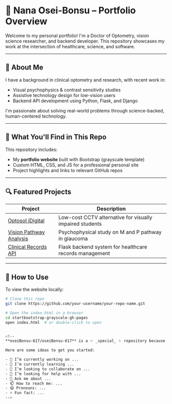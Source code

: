 # 👋 Nana Osei-Bonsu – Portfolio Overview

Welcome to my personal portfolio! I'm a Doctor of Optometry, vision science researcher, and backend developer. This repository showcases my work at the intersection of healthcare, science, and software.

---

## 📌 About Me

I have a background in clinical optometry and research, with recent work in:
- Visual psychophysics & contrast sensitivity studies
- Assistive technology design for low-vision users
- Backend API development using Python, Flask, and Django

I'm passionate about solving real-world problems through science-backed, human-centered technology.

---

## 💼 What You'll Find in This Repo

This repository includes:
- My **portfolio website** built with Bootstrap (grayscale template)
- Custom HTML, CSS, and JS for a professional personal site
- Project highlights and links to relevant GitHub repos

---

## 🔍 Featured Projects

| Project | Description |
|--------|-------------|
| [Optosol iDigital](link-to-repo) | Low-cost CCTV alternative for visually impaired students |
| [Vision Pathway Analysis](link-to-repo) | Psychophysical study on M and P pathway in glaucoma |
| [Clinical Records API](link-to-repo) | Flask backend system for healthcare records management |

---

## 🚀 How to Use

To view the website locally:
```bash
# Clone this repo
git clone https://github.com/your-username/your-repo-name.git

# Open the index.html in a browser
cd startbootstrap-grayscale-gh-pages
open index.html  # or double-click to open


<!--
**oseiBonsu-617/oseiBonsu-617** is a ✨ _special_ ✨ repository because its `README.md` (this file) appears on your GitHub profile.

Here are some ideas to get you started:

- 🔭 I’m currently working on ...
- 🌱 I’m currently learning ...
- 👯 I’m looking to collaborate on ...
- 🤔 I’m looking for help with ...
- 💬 Ask me about ...
- 📫 How to reach me: ...
- 😄 Pronouns: ...
- ⚡ Fun fact: ...
-->
